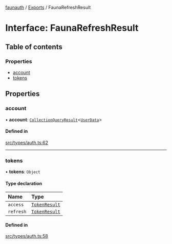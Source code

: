 [faunauth](../none) / [Exports](../modules.md) / FaunaRefreshResult

# Interface: FaunaRefreshResult

## Table of contents

### Properties

- [account](FaunaRefreshResult.md#account)
- [tokens](FaunaRefreshResult.md#tokens)

## Properties

### account

• **account**: [`CollectionQueryResult`](CollectionQueryResult.md)<[`UserData`](UserData.md)\>

#### Defined in

[src/types/auth.ts:62](https://github.com/alexnitta/faunauth/blob/6bb89cc/src/types/auth.ts#L62)

___

### tokens

• **tokens**: `Object`

#### Type declaration

| Name | Type |
| :------ | :------ |
| `access` | [`TokenResult`](TokenResult.md) |
| `refresh` | [`TokenResult`](TokenResult.md) |

#### Defined in

[src/types/auth.ts:58](https://github.com/alexnitta/faunauth/blob/6bb89cc/src/types/auth.ts#L58)
